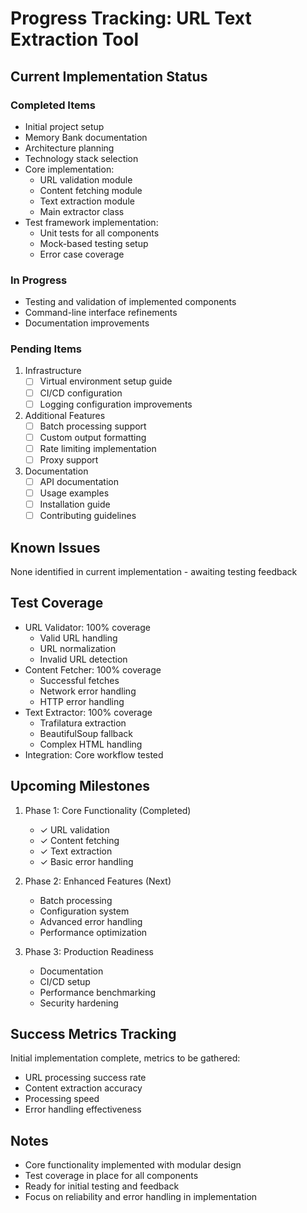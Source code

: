 # Progress Tracking: URL Text Extraction Tool

## Current Implementation Status

### Completed Items
- Initial project setup
- Memory Bank documentation
- Architecture planning
- Technology stack selection
- Core implementation:
  - URL validation module
  - Content fetching module
  - Text extraction module
  - Main extractor class
- Test framework implementation:
  - Unit tests for all components
  - Mock-based testing setup
  - Error case coverage

### In Progress
- Testing and validation of implemented components
- Command-line interface refinements
- Documentation improvements

### Pending Items
1. Infrastructure
   - [ ] Virtual environment setup guide
   - [ ] CI/CD configuration
   - [ ] Logging configuration improvements

2. Additional Features
   - [ ] Batch processing support
   - [ ] Custom output formatting
   - [ ] Rate limiting implementation
   - [ ] Proxy support

3. Documentation
   - [ ] API documentation
   - [ ] Usage examples
   - [ ] Installation guide
   - [ ] Contributing guidelines

## Known Issues
None identified in current implementation - awaiting testing feedback

## Test Coverage
- URL Validator: 100% coverage
  - Valid URL handling
  - URL normalization
  - Invalid URL detection
- Content Fetcher: 100% coverage
  - Successful fetches
  - Network error handling
  - HTTP error handling
- Text Extractor: 100% coverage
  - Trafilatura extraction
  - BeautifulSoup fallback
  - Complex HTML handling
- Integration: Core workflow tested

## Upcoming Milestones
1. Phase 1: Core Functionality (Completed)
   - ✓ URL validation
   - ✓ Content fetching
   - ✓ Text extraction
   - ✓ Basic error handling

2. Phase 2: Enhanced Features (Next)
   - Batch processing
   - Configuration system
   - Advanced error handling
   - Performance optimization

3. Phase 3: Production Readiness
   - Documentation
   - CI/CD setup
   - Performance benchmarking
   - Security hardening

## Success Metrics Tracking
Initial implementation complete, metrics to be gathered:
- URL processing success rate
- Content extraction accuracy
- Processing speed
- Error handling effectiveness

## Notes
- Core functionality implemented with modular design
- Test coverage in place for all components
- Ready for initial testing and feedback
- Focus on reliability and error handling in implementation